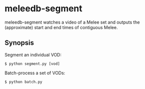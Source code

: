 # meleedb-segment

meleedb-segment watches a video of a Melee set and outputs the (approximate) start and end times of contiguous Melee.

## Synopsis
Segment an individual VOD:
```
$ python segment.py [vod]
```
Batch-process a set of VODs:
```
$ python batch.py
```
